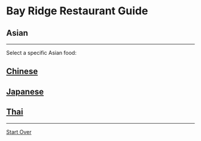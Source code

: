 # Bay Ridge Restaurant Guide
## Asian
---
Select a specific Asian food:
## [Chinese](../chinese.md)
## [Japanese](../japanese.md)
## [Thai](thai.md)
---
[Start Over](../home.md/)